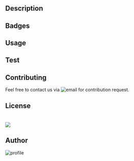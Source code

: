  # 


## Description




## Badges




## Usage




## Test





## Contributing

Feel free to contact us via ![email](null) for contribution request.


## License

# ![](undefined)

## Author

![profile]("https://avatars1.githubusercontent.com/u/57994113?v=4")